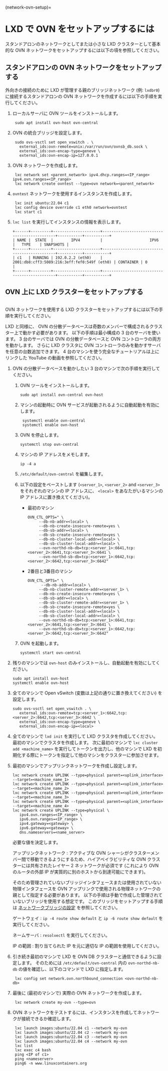 (network-ovn-setup)=
# LXD で OVN をセットアップするには

スタンドアロンのネットワークとしてまたは小さな LXD クラスターとして基本的な OVN ネットワークをセットアップするには以下の項を参照してください。

## スタンドアロンの OVN ネットワークをセットアップする

外向きの接続のために LXD が管理する親のブリッジネットワーク (例: `lxdbr0`) に接続するスタンドアロンの OVN ネットワークを作成するには以下の手順を実行してください。

1. ローカルサーバに OVN ツールをインストールします。

        sudo apt install ovn-host ovn-central

1. OVN の統合ブリッジを設定します。

        sudo ovs-vsctl set open_vswitch . \
          external_ids:ovn-remote=unix:/var/run/ovn/ovnsb_db.sock \
          external_ids:ovn-encap-type=geneve \
          external_ids:ovn-encap-ip=127.0.0.1

1. OVN ネットワークを作成します。

        lxc network set <parent_network> ipv4.dhcp.ranges=<IP_range> ipv4.ovn.ranges=<IP_range>
        lxc network create ovntest --type=ovn network=<parent_network>

1. `ovntest` ネットワークを使用するインスタンスを作成します。

        lxc init ubuntu:22.04 c1
        lxc config device override c1 eth0 network=ovntest
        lxc start c1

1. `lxc list` を実行してインスタンスの情報を表示します。

   ```
   +------+---------+---------------------+----------------------------------------------+-----------+-----------+
   | NAME |  STATE  |        IPV4         |                     IPV6                     |   TYPE    | SNAPSHOTS |
   +------+---------+---------------------+----------------------------------------------+-----------+-----------+
   | c1   | RUNNING | 192.0.2.2 (eth0)    | 2001:db8:cff3:5089:216:3eff:fef0:549f (eth0) | CONTAINER | 0         |
   +------+---------+---------------------+----------------------------------------------+-----------+-----------+
   ```

## OVN 上に LXD クラスターをセットアップする

```{youtube} https://www.youtube.com/watch?v=1M__Rm9iZb8
```

OVN ネットワークを使用する LXD クラスターをセットアップするには以下の手順を実行してください。

LXD と同様に、 OVN の分散データベースは奇数のメンバーで構成されるクラスター上で動かす必要があります。
以下の手順は最小構成の 3 台のサーバを使います。 3 台のサーバでは OVN の分散データベースと OVN コントローラの両方を動かします。
さらに LXD クラスタに OVN コントローラのみを動かすサーバを任意の台数追加できます。
4 台のマシンを使う完全なチュートリアルは上にリンクした YouTube の動画を参照してください。

1. OVN の分散データベースを動かしたい 3 台のマシンで次の手順を実行してください。

   1. OVN ツールをインストールします。

          sudo apt install ovn-central ovn-host

   1. マシンの起動時に OVN サービスが起動されるように自動起動を有効にします。

           systemctl enable ovn-central
           systemctl enable ovn-host

   1. OVN を停止します。

          systemctl stop ovn-central

   1. マシンの IP アドレスをメモします。

          ip -4 a

   1. `/etc/default/ovn-central` を編集します。

   1. 以下の設定をペーストします (`<server_1>`, `<server_2>` and `<server_3>` をそれぞれのマシンの IP アドレスに、 `<local>` をあなたがいるマシンの IP アドレスに置き換えてください)。

      - 最初のマシン

        ```
        OVN_CTL_OPTS=" \
             --db-nb-addr=<local> \
             --db-nb-create-insecure-remote=yes \
             --db-sb-addr=<local> \
             --db-sb-create-insecure-remote=yes \
             --db-nb-cluster-local-addr=<local> \
             --db-sb-cluster-local-addr=<local> \
             --ovn-northd-nb-db=tcp:<server_1>:6641,tcp:<server_2>:6641,tcp:<server_3>:6641 \
             --ovn-northd-sb-db=tcp:<server_1>:6642,tcp:<server_2>:6642,tcp:<server_3>:6642"
        ```

      - 2番目と3番目のマシン

        ```
        OVN_CTL_OPTS=" \
              --db-nb-addr=<local> \
             --db-nb-cluster-remote-addr=<server_1> \
             --db-nb-create-insecure-remote=yes \
             --db-sb-addr=<local> \
             --db-sb-cluster-remote-addr=<server_1> \
             --db-sb-create-insecure-remote=yes \
             --db-nb-cluster-local-addr=<local> \
             --db-sb-cluster-local-addr=<local> \
             --ovn-northd-nb-db=tcp:<server_1>:6641,tcp:<server_2>:6641,tcp:<server_3>:6641 \
             --ovn-northd-sb-db=tcp:<server_1>:6642,tcp:<server_2>:6642,tcp:<server_3>:6642"
        ```

   1. OVN を起動します。

          systemctl start ovn-central

1. 残りのマシンでは `ovn-host` のみインストールし、自動起動を有効にしてください。

       sudo apt install ovn-host
       systemctl enable ovn-host

1. 全てのマシンで Open vSwitch (変数は上記の通りに置き換えてください) を設定します。

       sudo ovs-vsctl set open_vswitch . \
          external_ids:ovn-remote=tcp:<server_1>:6642,tcp:<server_2>:6642,tcp:<server_3>:6642 \
          external_ids:ovn-encap-type=geneve \
          external_ids:ovn-encap-ip=<local>

1. 全てのマシンで `lxd init` を実行して LXD クラスタを作成してください。
   最初のマシンでクラスタを作成します。
   次に最初のマシンで `lxc cluster add <machine_name>` を実行してトークンを出力し、他のマシンで LXD を初期化する際にトークンを指定して他のマシンをクラスターに参加させます。
1. 最初のマシンでアップリンクネットワークを作成し設定します。

       lxc network create UPLINK --type=physical parent=<uplink_interface> --target=<machine_name_1>
       lxc network create UPLINK --type=physical parent=<uplink_interface> --target=<machine_name_2>
       lxc network create UPLINK --type=physical parent=<uplink_interface> --target=<machine_name_3>
       lxc network create UPLINK --type=physical parent=<uplink_interface> --target=<machine_name_4>
       lxc network create UPLINK --type=physical \
          ipv4.ovn.ranges=<IP_range> \
          ipv6.ovn.ranges=<IP_range> \
          ipv4.gateway=<gateway> \
          ipv6.gateway=<gateway> \
          dns.nameservers=<name_server>

   必要な値を決定します。

   アップリンクネットワーク
   : アクティブな OVN シャーシがクラスターメンバー間で移動できるようにするため、ハイアベイラビリティな OVN クラスターには共有されたレイヤー 2 ネットワークが必須です (これにより OVN のルータの外部 IP が実質的に別のホストから到達可能にできます)。

     そのため管理されていないブリッジインタフェースまたは使用されていない物理インタフェースを OVN アップリンクで使用される物理ネットワークの親として指定する必要があります。
     以下の手順は手動で作成した管理されていないブリッジを使用する想定です。
     このブリッジをセットアップする手順は [ネットワークブリッジの設定](https://netplan.io/examples/#configuring-network-bridges) を参照してください。

   ゲートウェイ
   : `ip -4 route show default` と `ip -6 route show default` を実行してください。

   ネームサーバ
   : `resolvectl` を実行してください。

   IP の範囲
   : 割り当てられた IP を元に適切な IP の範囲を使用してください。

1. 引き続き最初のマシンで LXD を OVN DB クラスターと通信できるように設定します。
   そのためには `/etc/default/ovn-central` 内の `ovn-northd-nb-db` の値を確認し、以下のコマンドで LXD に指定します。

        lxc config set network.ovn.northbound_connection <ovn-northd-nb-db>

1. 最後に (最初のマシンで) 実際の OVN ネットワークを作成します。

        lxc network create my-ovn --type=ovn

1. OVN ネットワークをテストするには、インスタンスを作成してネットワークが接続できるか確認します。

        lxc launch images:ubuntu/22.04 c1 --network my-ovn
        lxc launch images:ubuntu/22.04 c2 --network my-ovn
        lxc launch images:ubuntu/22.04 c3 --network my-ovn
        lxc launch images:ubuntu/22.04 c4 --network my-ovn
        lxc list
        lxc exec c4 bash
        ping <IP of c1>
        ping <nameserver>
        ping6 -n www.linuxcontainers.org
